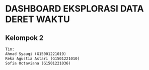 # DASHBOARD EKSPLORASI DATA DERET WAKTU

## Kelompok 2
```sql
Tim:
Ahmad Syauqi (G15001221019)
Reka Agustia Astari (G1501221010)
Sofia Octaviana (G1501221036)
```
